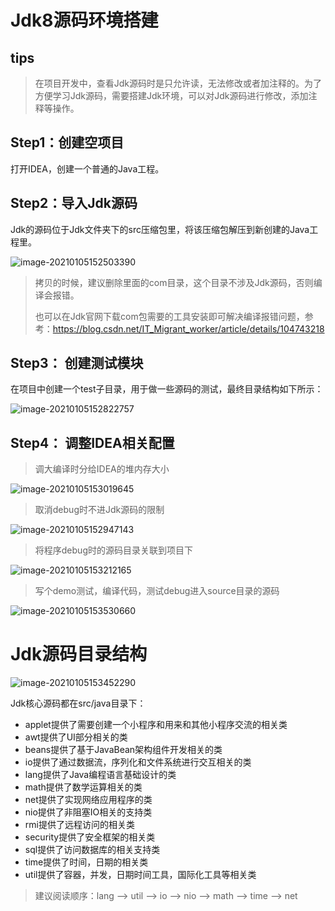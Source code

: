 # Jdk8源码环境搭建

## tips

> 在项目开发中，查看Jdk源码时是只允许读，无法修改或者加注释的。为了方便学习Jdk源码，需要搭建Jdk环境，可以对Jdk源码进行修改，添加注释等操作。

## Step1：创建空项目

打开IDEA，创建一个普通的Java工程。


## Step2：导入Jdk源码

Jdk的源码位于Jdk文件夹下的src压缩包里，将该压缩包解压到新创建的Java工程里。

![image-20210105152503390](http://rocks526.top/lzx/image-20210105152503390.png)

> 拷贝的时候，建议删除里面的com目录，这个目录不涉及Jdk源码，否则编译会报错。
>
> 也可以在Jdk官网下载com包需要的工具安装即可解决编译报错问题，参考：https://blog.csdn.net/IT_Migrant_worker/article/details/104743218

## Step3： 创建测试模块

在项目中创建一个test子目录，用于做一些源码的测试，最终目录结构如下所示：

![image-20210105152822757](http://rocks526.top/lzx/image-20210105152822757.png)

## Step4： 调整IDEA相关配置

> 调大编译时分给IDEA的堆内存大小

![image-20210105153019645](http://rocks526.top/lzx/image-20210105153019645.png)

> 取消debug时不进Jdk源码的限制

![image-20210105152947143](http://rocks526.top/lzx/image-20210105152947143.png)

> 将程序debug时的源码目录关联到项目下

![image-20210105153212165](http://rocks526.top/lzx/image-20210105153212165.png)

> 写个demo测试，编译代码，测试debug进入source目录的源码

![image-20210105153530660](http://rocks526.top/lzx/image-20210105153530660.png)

# Jdk源码目录结构

![image-20210105153452290](http://rocks526.top/lzx/image-20210105153452290.png)

Jdk核心源码都在src/java目录下：

- applet提供了需要创建一个小程序和用来和其他小程序交流的相关类
- awt提供了UI部分相关的类
- beans提供了基于JavaBean架构组件开发相关的类
- io提供了通过数据流，序列化和文件系统进行交互相关的类
- lang提供了Java编程语言基础设计的类
- math提供了数学运算相关的类
- net提供了实现网络应用程序的类
- nio提供了非阻塞IO相关的支持类
- rmi提供了远程访问的相关类
- security提供了安全框架的相关类
- sql提供了访问数据库的相关支持类
- time提供了时间，日期的相关类
- util提供了容器，并发，日期时间工具，国际化工具等相关类

> 建议阅读顺序：lang --> util --> io --> nio --> math --> time --> net





